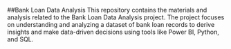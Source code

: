 ##Bank Loan Data Analysis
This repository contains the materials and analysis related to the Bank Loan Data Analysis project. The project focuses on understanding and analyzing a dataset of bank loan records to derive insights and make data-driven decisions using tools like Power BI, Python, and SQL.
